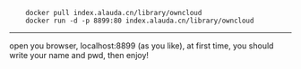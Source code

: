         docker pull index.alauda.cn/library/owncloud
        docker run -d -p 8899:80 index.alauda.cn/library/owncloud

----

open you browser, localhost:8899 (as you like), at first time, you should write your name and pwd,  then enjoy!

